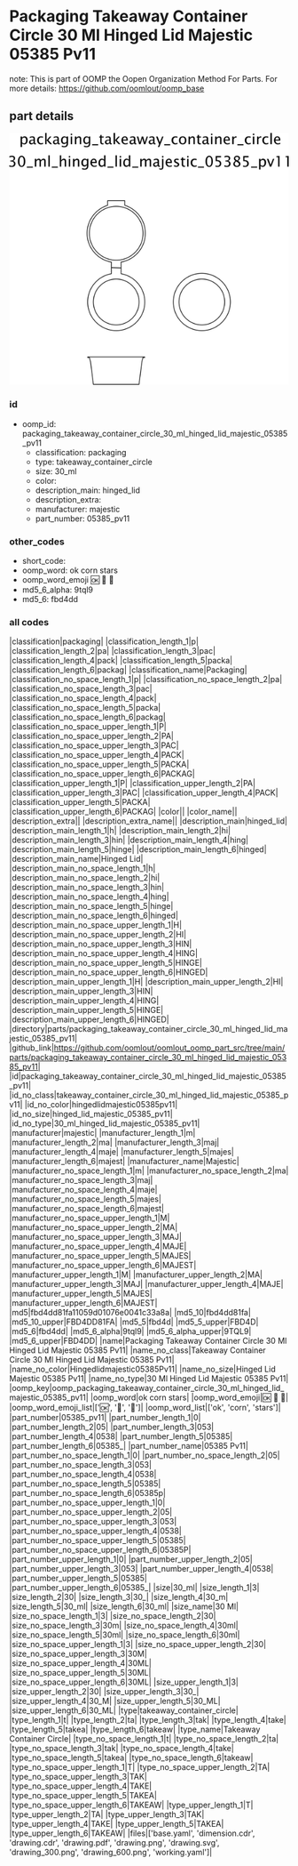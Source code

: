 # Packaging Takeaway Container Circle 30 Ml Hinged Lid Majestic 05385 Pv11  

note: This is part of OOMP the Oopen Organization Method For Parts. For more details: https://github.com/oomlout/oomp_base

##  part details

[![](drawing_600.png)](drawing.png)




### id
* oomp_id: packaging_takeaway_container_circle_30_ml_hinged_lid_majestic_05385_pv11
  * classification: packaging
  * type: takeaway_container_circle
  * size: 30_ml
  * color: 
  * description_main: hinged_lid
  * description_extra: 
  * manufacturer: majestic
  * part_number: 05385_pv11

### other_codes
* short_code: 
* oomp_word: ok corn stars
* oomp_word_emoji :ok: :corn: :stars:
* md5_6_alpha: 9tql9
* md5_6: fbd4dd

### all codes 
|classification|packaging|
|classification_length_1|p|
|classification_length_2|pa|
|classification_length_3|pac|
|classification_length_4|pack|
|classification_length_5|packa|
|classification_length_6|packag|
|classification_name|Packaging|
|classification_no_space_length_1|p|
|classification_no_space_length_2|pa|
|classification_no_space_length_3|pac|
|classification_no_space_length_4|pack|
|classification_no_space_length_5|packa|
|classification_no_space_length_6|packag|
|classification_no_space_upper_length_1|P|
|classification_no_space_upper_length_2|PA|
|classification_no_space_upper_length_3|PAC|
|classification_no_space_upper_length_4|PACK|
|classification_no_space_upper_length_5|PACKA|
|classification_no_space_upper_length_6|PACKAG|
|classification_upper_length_1|P|
|classification_upper_length_2|PA|
|classification_upper_length_3|PAC|
|classification_upper_length_4|PACK|
|classification_upper_length_5|PACKA|
|classification_upper_length_6|PACKAG|
|color||
|color_name||
|description_extra||
|description_extra_name||
|description_main|hinged_lid|
|description_main_length_1|h|
|description_main_length_2|hi|
|description_main_length_3|hin|
|description_main_length_4|hing|
|description_main_length_5|hinge|
|description_main_length_6|hinged|
|description_main_name|Hinged Lid|
|description_main_no_space_length_1|h|
|description_main_no_space_length_2|hi|
|description_main_no_space_length_3|hin|
|description_main_no_space_length_4|hing|
|description_main_no_space_length_5|hinge|
|description_main_no_space_length_6|hinged|
|description_main_no_space_upper_length_1|H|
|description_main_no_space_upper_length_2|HI|
|description_main_no_space_upper_length_3|HIN|
|description_main_no_space_upper_length_4|HING|
|description_main_no_space_upper_length_5|HINGE|
|description_main_no_space_upper_length_6|HINGED|
|description_main_upper_length_1|H|
|description_main_upper_length_2|HI|
|description_main_upper_length_3|HIN|
|description_main_upper_length_4|HING|
|description_main_upper_length_5|HINGE|
|description_main_upper_length_6|HINGED|
|directory|parts/packaging_takeaway_container_circle_30_ml_hinged_lid_majestic_05385_pv11|
|github_link|https://github.com/oomlout/oomlout_oomp_part_src/tree/main/parts/packaging_takeaway_container_circle_30_ml_hinged_lid_majestic_05385_pv11|
|id|packaging_takeaway_container_circle_30_ml_hinged_lid_majestic_05385_pv11|
|id_no_class|takeaway_container_circle_30_ml_hinged_lid_majestic_05385_pv11|
|id_no_color|hingedlidmajestic05385pv11|
|id_no_size|hinged_lid_majestic_05385_pv11|
|id_no_type|30_ml_hinged_lid_majestic_05385_pv11|
|manufacturer|majestic|
|manufacturer_length_1|m|
|manufacturer_length_2|ma|
|manufacturer_length_3|maj|
|manufacturer_length_4|maje|
|manufacturer_length_5|majes|
|manufacturer_length_6|majest|
|manufacturer_name|Majestic|
|manufacturer_no_space_length_1|m|
|manufacturer_no_space_length_2|ma|
|manufacturer_no_space_length_3|maj|
|manufacturer_no_space_length_4|maje|
|manufacturer_no_space_length_5|majes|
|manufacturer_no_space_length_6|majest|
|manufacturer_no_space_upper_length_1|M|
|manufacturer_no_space_upper_length_2|MA|
|manufacturer_no_space_upper_length_3|MAJ|
|manufacturer_no_space_upper_length_4|MAJE|
|manufacturer_no_space_upper_length_5|MAJES|
|manufacturer_no_space_upper_length_6|MAJEST|
|manufacturer_upper_length_1|M|
|manufacturer_upper_length_2|MA|
|manufacturer_upper_length_3|MAJ|
|manufacturer_upper_length_4|MAJE|
|manufacturer_upper_length_5|MAJES|
|manufacturer_upper_length_6|MAJEST|
|md5|fbd4dd81fa11059d01076e0041c33a8a|
|md5_10|fbd4dd81fa|
|md5_10_upper|FBD4DD81FA|
|md5_5|fbd4d|
|md5_5_upper|FBD4D|
|md5_6|fbd4dd|
|md5_6_alpha|9tql9|
|md5_6_alpha_upper|9TQL9|
|md5_6_upper|FBD4DD|
|name|Packaging Takeaway Container Circle 30 Ml Hinged Lid Majestic 05385 Pv11|
|name_no_class|Takeaway Container Circle 30 Ml Hinged Lid Majestic 05385 Pv11|
|name_no_color|Hingedlidmajestic05385Pv11|
|name_no_size|Hinged Lid Majestic 05385 Pv11|
|name_no_type|30 Ml Hinged Lid Majestic 05385 Pv11|
|oomp_key|oomp_packaging_takeaway_container_circle_30_ml_hinged_lid_majestic_05385_pv11|
|oomp_word|ok corn stars|
|oomp_word_emoji|:ok: :corn: :stars:|
|oomp_word_emoji_list|[':ok:', ':corn:', ':stars:']|
|oomp_word_list|['ok', 'corn', 'stars']|
|part_number|05385_pv11|
|part_number_length_1|0|
|part_number_length_2|05|
|part_number_length_3|053|
|part_number_length_4|0538|
|part_number_length_5|05385|
|part_number_length_6|05385_|
|part_number_name|05385 Pv11|
|part_number_no_space_length_1|0|
|part_number_no_space_length_2|05|
|part_number_no_space_length_3|053|
|part_number_no_space_length_4|0538|
|part_number_no_space_length_5|05385|
|part_number_no_space_length_6|05385p|
|part_number_no_space_upper_length_1|0|
|part_number_no_space_upper_length_2|05|
|part_number_no_space_upper_length_3|053|
|part_number_no_space_upper_length_4|0538|
|part_number_no_space_upper_length_5|05385|
|part_number_no_space_upper_length_6|05385P|
|part_number_upper_length_1|0|
|part_number_upper_length_2|05|
|part_number_upper_length_3|053|
|part_number_upper_length_4|0538|
|part_number_upper_length_5|05385|
|part_number_upper_length_6|05385_|
|size|30_ml|
|size_length_1|3|
|size_length_2|30|
|size_length_3|30_|
|size_length_4|30_m|
|size_length_5|30_ml|
|size_length_6|30_ml|
|size_name|30 Ml|
|size_no_space_length_1|3|
|size_no_space_length_2|30|
|size_no_space_length_3|30m|
|size_no_space_length_4|30ml|
|size_no_space_length_5|30ml|
|size_no_space_length_6|30ml|
|size_no_space_upper_length_1|3|
|size_no_space_upper_length_2|30|
|size_no_space_upper_length_3|30M|
|size_no_space_upper_length_4|30ML|
|size_no_space_upper_length_5|30ML|
|size_no_space_upper_length_6|30ML|
|size_upper_length_1|3|
|size_upper_length_2|30|
|size_upper_length_3|30_|
|size_upper_length_4|30_M|
|size_upper_length_5|30_ML|
|size_upper_length_6|30_ML|
|type|takeaway_container_circle|
|type_length_1|t|
|type_length_2|ta|
|type_length_3|tak|
|type_length_4|take|
|type_length_5|takea|
|type_length_6|takeaw|
|type_name|Takeaway Container Circle|
|type_no_space_length_1|t|
|type_no_space_length_2|ta|
|type_no_space_length_3|tak|
|type_no_space_length_4|take|
|type_no_space_length_5|takea|
|type_no_space_length_6|takeaw|
|type_no_space_upper_length_1|T|
|type_no_space_upper_length_2|TA|
|type_no_space_upper_length_3|TAK|
|type_no_space_upper_length_4|TAKE|
|type_no_space_upper_length_5|TAKEA|
|type_no_space_upper_length_6|TAKEAW|
|type_upper_length_1|T|
|type_upper_length_2|TA|
|type_upper_length_3|TAK|
|type_upper_length_4|TAKE|
|type_upper_length_5|TAKEA|
|type_upper_length_6|TAKEAW|
|files|['base.yaml', 'dimension.cdr', 'drawing.cdr', 'drawing.pdf', 'drawing.png', 'drawing.svg', 'drawing_300.png', 'drawing_600.png', 'working.yaml']|
